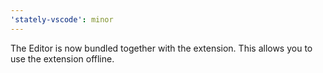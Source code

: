 ```yaml
---
'stately-vscode': minor
---
```


The Editor is now bundled together with the extension. This allows you to use the extension offline.
